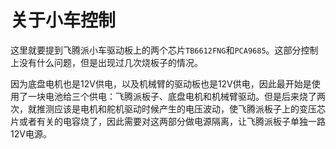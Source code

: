 # 关于小车控制

这里就要提到飞腾派小车驱动板上的两个芯片`TB6612FNG`和`PCA9685`。这部分控制上没有什么问题，但是出现过几次烧板子的情况。  

因为底盘电机也是12V供电，以及机械臂的驱动板也是12V供电，因此最开始是使用了一块电池给三个供电：飞腾派板子、底盘电机和机械臂驱动。但是后来烧了两次，就推测应该是电机和舵机驱动时候产生的电压波动，使飞腾派板子上的变压芯片或者有关的电容烧了，因此需要对这两部分做电源隔离，让飞腾派板子单独一路12V电源。  
